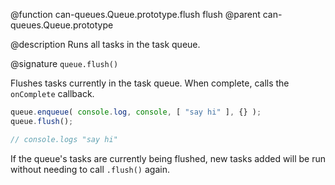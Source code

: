 @function can-queues.Queue.prototype.flush flush
@parent can-queues.Queue.prototype

@description Runs all tasks in the task queue.

@signature `queue.flush()`

Flushes tasks currently in the task queue.  When complete, calls the `onComplete`
callback.

 ```js
queue.enqueue( console.log, console, [ "say hi" ], {} );
queue.flush();

// console.logs "say hi"
```

 If the queue's tasks are currently
 being flushed, new tasks added will be run without needing to call `.flush()` again.
